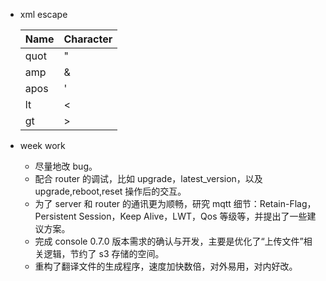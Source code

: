 - xml escape

  |Name|Character|	
  |----|-----|
  |quot|	"|
  |amp |    &|
  |apos|	'|
  |lt  |    <|
  |gt  |    >|
  
- week work
  - 尽量地改 bug。
  - 配合 router 的调试，比如 upgrade，latest_version，以及 upgrade,reboot,reset 操作后的交互。
  - 为了 server 和 router 的通讯更为顺畅，研究 mqtt 细节：Retain-Flag，Persistent Session，Keep Alive，LWT，Qos 等级等，并提出了一些建议方案。
  - 完成 console 0.7.0 版本需求的确认与开发，主要是优化了“上传文件”相关逻辑，节约了 s3 存储的空间。
  - 重构了翻译文件的生成程序，速度加快数倍，对外易用，对内好改。